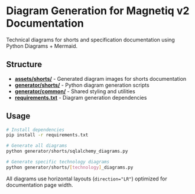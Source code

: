 # Diagram Generation for Magnetiq v2 Documentation

Technical diagrams for shorts and specification documentation using Python Diagrams + Mermaid.

## Structure

- **[assets/shorts/](./assets/shorts/)** - Generated diagram images for shorts documentation
- **[generator/shorts/](./generator/shorts/)** - Python diagram generation scripts
- **[generator/common/](./generator/common/)** - Shared styling and utilities
- **[requirements.txt](./requirements.txt)** - Diagram generation dependencies

## Usage

```bash
# Install dependencies
pip install -r requirements.txt

# Generate all diagrams
python generator/shorts/sqlalchemy_diagrams.py

# Generate specific technology diagrams
python generator/shorts/[technology]_diagrams.py
```

All diagrams use horizontal layouts (`direction="LR"`) optimized for documentation page width.